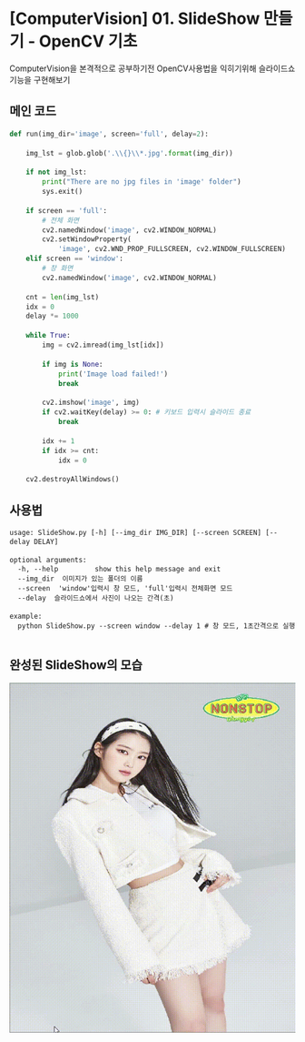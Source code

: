 # [ComputerVision] 01. SlideShow 만들기 - OpenCV 기초

ComputerVision을 본격적으로 공부하기전 OpenCV사용법을 익히기위해 슬라이드쇼 기능을 구현해보기

## 메인 코드

```python
def run(img_dir='image', screen='full', delay=2):

    img_lst = glob.glob('.\\{}\\*.jpg'.format(img_dir))

    if not img_lst:
        print("There are no jpg files in 'image' folder")
        sys.exit()

    if screen == 'full':
        # 전체 화면
        cv2.namedWindow('image', cv2.WINDOW_NORMAL) 
        cv2.setWindowProperty(
            'image', cv2.WND_PROP_FULLSCREEN, cv2.WINDOW_FULLSCREEN)
    elif screen == 'window':
        # 창 화면
        cv2.namedWindow('image', cv2.WINDOW_NORMAL)

    cnt = len(img_lst)
    idx = 0
    delay *= 1000

    while True:
        img = cv2.imread(img_lst[idx])

        if img is None:
            print('Image load failed!')
            break

        cv2.imshow('image', img)
        if cv2.waitKey(delay) >= 0: # 키보드 입력시 슬라이드 종료
            break

        idx += 1
        if idx >= cnt:
            idx = 0

    cv2.destroyAllWindows()
```

## 사용법

```
usage: SlideShow.py [-h] [--img_dir IMG_DIR] [--screen SCREEN] [--delay DELAY]

optional arguments:
  -h, --help         show this help message and exit
  --img_dir  이미지가 있는 폴더의 이름
  --screen  'window'입력시 창 모드, 'full'입력시 전체화면 모드
  --delay  슬라이드쇼에서 사진이 나오는 간격(초)
  
example:
  python SlideShow.py --screen window --delay 1 # 창 모드, 1초간격으로 실행
  
```

## 완성된 SlideShow의 모습

<img src="https://github.com/HwangToeMat/HwangToeMat.github.io/blob/master/Computer-Science/image/CV/01/img1.gif?raw=true" style="max-width:100%;margin-left: auto; margin-right: auto; display: block;">
